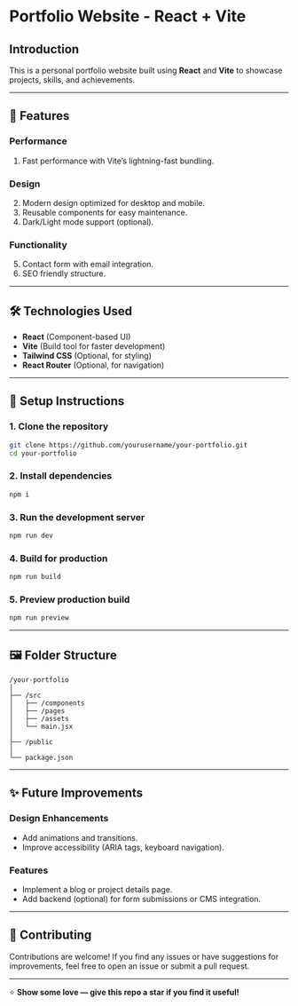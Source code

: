 # Portfolio Website - React + Vite

## Introduction

This is a personal portfolio website built using **React** and **Vite** to showcase projects, skills, and achievements.

---

## 🚀 Features

### Performance
1. Fast performance with Vite’s lightning-fast bundling.

### Design
2. Modern design optimized for desktop and mobile.
3. Reusable components for easy maintenance.
4. Dark/Light mode support (optional).

### Functionality
5. Contact form with email integration.
6. SEO friendly structure.

---

## 🛠️ Technologies Used

- **React** (Component-based UI)
- **Vite** (Build tool for faster development)
- **Tailwind CSS** (Optional, for styling)
- **React Router** (Optional, for navigation)

---

## 🔧 Setup Instructions

### 1. Clone the repository
```bash
git clone https://github.com/yourusername/your-portfolio.git
cd your-portfolio
```

### 2. Install dependencies
```bash
npm i
```

### 3. Run the development server
```bash
npm run dev
```

### 4. Build for production
```bash
npm run build
```

### 5. Preview production build
```bash
npm run preview
```

---

## 🖼️ Folder Structure

```plaintext
/your-portfolio
│
├── /src
│   ├── /components
│   ├── /pages
│   ├── /assets
│   └── main.jsx
│
├── /public
│
└── package.json
```

---

## ✨ Future Improvements

### Design Enhancements
- Add animations and transitions.
- Improve accessibility (ARIA tags, keyboard navigation).

### Features
- Implement a blog or project details page.
- Add backend (optional) for form submissions or CMS integration.

---

## 📌 Contributing

Contributions are welcome! If you find any issues or have suggestions for improvements, feel free to open an issue or submit a pull request.

---

⭐ **Show some love — give this repo a star if you find it useful!**
